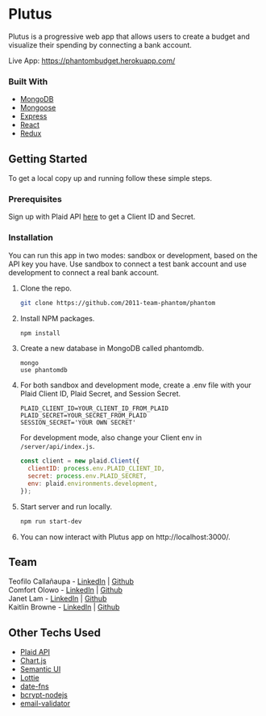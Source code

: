# Plutus

Plutus is a progressive web app that allows users to create a budget and visualize their spending by connecting a bank account.

Live App: https://phantombudget.herokuapp.com/

### Built With

- [MongoDB](https://www.mongodb.com/)
- [Mongoose](https://mongoosejs.com/)
- [Express](https://expressjs.com/)
- [React](https://reactjs.org/)
- [Redux](https://redux.js.org/)

## Getting Started

To get a local copy up and running follow these simple steps.

### Prerequisites

Sign up with Plaid API [here](https://dashboard.plaid.com/signup) to get a Client ID and Secret.

### Installation

You can run this app in two modes: sandbox or development, based on the API key you have. Use sandbox to connect a test bank account and use development to connect a real bank account.

1. Clone the repo.
   ```bash
   git clone https://github.com/2011-team-phantom/phantom
   ```
2. Install NPM packages.

   ```bash
   npm install
   ```

3. Create a new database in MongoDB called phantomdb.

   ```
   mongo
   use phantomdb
   ```

4. For both sandbox and development mode, create a .env file with your Plaid Client ID, Plaid Secret, and Session Secret.

   ```
   PLAID_CLIENT_ID=YOUR_CLIENT_ID_FROM_PLAID
   PLAID_SECRET=YOUR_SECRET_FROM_PLAID
   SESSION_SECRET='YOUR OWN SECRET'
   ```

   For development mode, also change your Client env in `/server/api/index.js`.

   ```javascript
   const client = new plaid.Client({
     clientID: process.env.PLAID_CLIENT_ID,
     secret: process.env.PLAID_SECRET,
     env: plaid.environments.development,
   });
   ```

5. Start server and run locally.
   ```bash
   npm run start-dev
   ```
6. You can now interact with Plutus app on http://localhost:3000/.

## Team

Teofilo Callañaupa - [LinkedIn](https://www.linkedin.com/in/teofilocallanaupa/) | [Github](https://github.com/TeofiloCallanaupa)\
Comfort Olowo - [LinkedIn](https://www.linkedin.com/in/comfort-o/) | [Github](https://github.com/colowo12)\
Janet Lam - [LinkedIn](https://www.linkedin.com/in/janetlam3933/) | [Github](https://github.com/janet-lam)\
Kaitlin Browne - [LinkedIn](https://www.linkedin.com/in/kaitlin-browne/) | [Github](https://github.com/kaitbr0)

## Other Techs Used

- [Plaid API](https://plaid.com/)
- [Chart.js](https://www.chartjs.org/)
- [Semantic UI](https://semantic-ui.com/)
- [Lottie](https://lottiefiles.com/)
- [date-fns](https://date-fns.org/)
- [bcrypt-nodejs](https://www.npmjs.com/package/bcrypt-nodejs)
- [email-validator](https://www.npmjs.com/package/email-validator)
